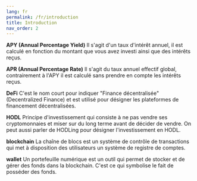 ```yaml
---
lang: fr
permalink: /fr/introduction
title: Introduction
nav_order: 2
---
```



**APY (Annual Percentage Yield)**
Il s'agit d'un taux d'intérêt annuel, il est calculé en fonction du montant que vous avez investi ainsi que des intérêts reçus.

**APR (Annual Percentage Rate)**
Il s'agit du taux annuel effectif global, contrairement à l'APY il est calculé sans prendre en compte les intérêts reçus.

**DeFi**
C'est le nom court pour indiquer "Finance décentralisée" (Decentralized Finance) et est utilisé pour désigner les plateformes de financement décentralisées.

**HODL**
Principe d'investissement qui consiste à ne pas vendre ses cryptomonnaies et miser sur du long terme avant de décider de vendre. On peut aussi parler de HODLing pour désigner l'investissement en HODL.

**blockchain**
La chaîne de blocs est un système de contrôle de transactions qui met à disposition des utilisateurs un système de registre de comptes.

**wallet**
Un portefeuille numérique est un outil qui permet de stocker et de gérer des fonds dans la blockchain. C'est ce qui symbolise le fait de posséder des fonds.
